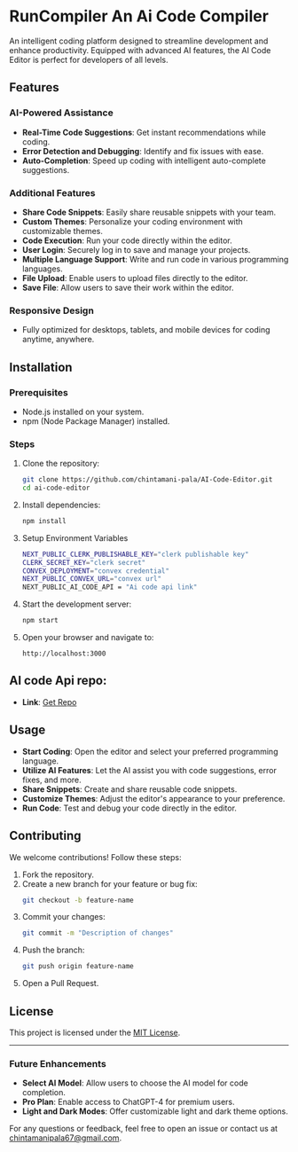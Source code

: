 # RunCompiler An Ai Code Compiler

An intelligent coding platform designed to streamline development and enhance productivity. Equipped with advanced AI features, the AI Code Editor is perfect for developers of all levels.

## Features

### AI-Powered Assistance
- **Real-Time Code Suggestions**: Get instant recommendations while coding.
- **Error Detection and Debugging**: Identify and fix issues with ease.
- **Auto-Completion**: Speed up coding with intelligent auto-complete suggestions.

### Additional Features
- **Share Code Snippets**: Easily share reusable snippets with your team.
- **Custom Themes**: Personalize your coding environment with customizable themes.
- **Code Execution**: Run your code directly within the editor.
- **User Login**: Securely log in to save and manage your projects.
- **Multiple Language Support**: Write and run code in various programming languages.
- **File Upload**: Enable users to upload files directly to the editor.
- **Save File**: Allow users to save their work within the editor.

### Responsive Design
- Fully optimized for desktops, tablets, and mobile devices for coding anytime, anywhere.

## Installation

### Prerequisites
- Node.js installed on your system.
- npm (Node Package Manager) installed.

### Steps
1. Clone the repository:
   ```bash
   git clone https://github.com/chintamani-pala/AI-Code-Editor.git
   cd ai-code-editor
   ```
2. Install dependencies:
   ```bash
   npm install
   ```
3. Setup Environment Variables
   ```bash
   NEXT_PUBLIC_CLERK_PUBLISHABLE_KEY="clerk publishable key"
   CLERK_SECRET_KEY="clerk secret"
   CONVEX_DEPLOYMENT="convex credential"
   NEXT_PUBLIC_CONVEX_URL="convex url"
   NEXT_PUBLIC_AI_CODE_API = "Ai code api link"

4. Start the development server:
   ```bash
   npm start
   ```
4. Open your browser and navigate to:
   ```
   http://localhost:3000
   ```

## AI code Api repo:
  - **Link**: [Get Repo](https://github.com/chintamani-pala/Ai-code-editor-backend.git)

## Usage
- **Start Coding**: Open the editor and select your preferred programming language.
- **Utilize AI Features**: Let the AI assist you with code suggestions, error fixes, and more.
- **Share Snippets**: Create and share reusable code snippets.
- **Customize Themes**: Adjust the editor's appearance to your preference.
- **Run Code**: Test and debug your code directly in the editor.


## Contributing

We welcome contributions! Follow these steps:
1. Fork the repository.
2. Create a new branch for your feature or bug fix:
   ```bash
   git checkout -b feature-name
   ```
3. Commit your changes:
   ```bash
   git commit -m "Description of changes"
   ```
4. Push the branch:
   ```bash
   git push origin feature-name
   ```
5. Open a Pull Request.

## License

This project is licensed under the [MIT License](LICENSE).

---

### Future Enhancements
- **Select AI Model**: Allow users to choose the AI model for code completion.
- **Pro Plan**: Enable access to ChatGPT-4 for premium users.
- **Light and Dark Modes**: Offer customizable light and dark theme options.


For any questions or feedback, feel free to open an issue or contact us at chintamanipala67@gmail.com.

